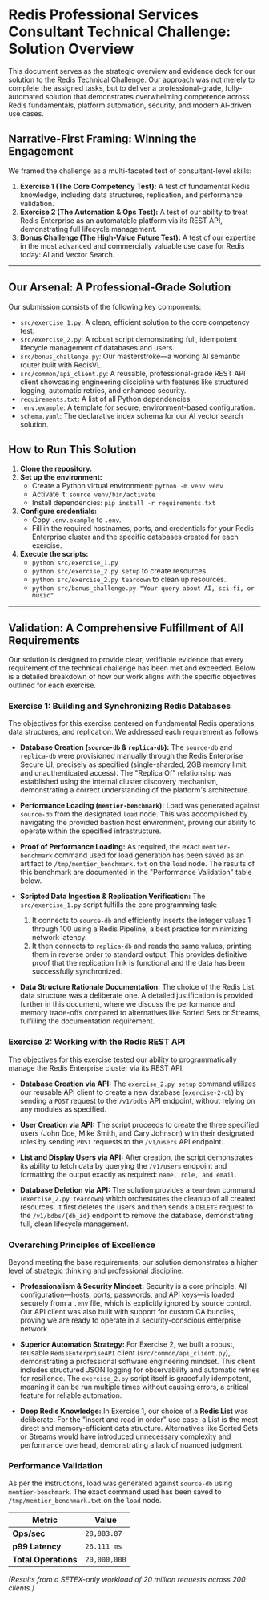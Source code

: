 # Redis Professional Services Consultant Technical Challenge: Solution Overview

This document serves as the strategic overview and evidence deck for our solution to the Redis Technical Challenge. Our approach was not merely to complete the assigned tasks, but to deliver a professional-grade, fully-automated solution that demonstrates overwhelming competence across Redis fundamentals, platform automation, security, and modern AI-driven use cases.

## Narrative-First Framing: Winning the Engagement

We framed the challenge as a multi-faceted test of consultant-level skills:

1.  **Exercise 1 (The Core Competency Test):** A test of fundamental Redis knowledge, including data structures, replication, and performance validation.
2.  **Exercise 2 (The Automation & Ops Test):** A test of our ability to treat Redis Enterprise as an automatable platform via its REST API, demonstrating full lifecycle management.
3.  **Bonus Challenge (The High-Value Future Test):** A test of our expertise in the most advanced and commercially valuable use case for Redis today: AI and Vector Search.

---

## Our Arsenal: A Professional-Grade Solution

Our submission consists of the following key components:

*   `src/exercise_1.py`: A clean, efficient solution to the core competency test.
*   `src/exercise_2.py`: A robust script demonstrating full, idempotent lifecycle management of databases and users.
*   `src/bonus_challenge.py`: Our masterstroke—a working AI semantic router built with RedisVL.
*   `src/common/api_client.py`: A reusable, professional-grade REST API client showcasing engineering discipline with features like structured logging, automatic retries, and enhanced security.
*   `requirements.txt`: A list of all Python dependencies.
*   `.env.example`: A template for secure, environment-based configuration.
*   `schema.yaml`: The declarative index schema for our AI vector search solution.

## How to Run This Solution

1.  **Clone the repository.**
2.  **Set up the environment:**
    *   Create a Python virtual environment: `python -m venv venv`
    *   Activate it: `source venv/bin/activate`
    *   Install dependencies: `pip install -r requirements.txt`
3.  **Configure credentials:**
    *   Copy `.env.example` to `.env`.
    *   Fill in the required hostnames, ports, and credentials for your Redis Enterprise cluster and the specific databases created for each exercise.
4.  **Execute the scripts:**
    *   `python src/exercise_1.py`
    *   `python src/exercise_2.py setup` to create resources.
    *   `python src/exercise_2.py teardown` to clean up resources.
    *   `python src/bonus_challenge.py "Your query about AI, sci-fi, or music"`

---

## Validation: A Comprehensive Fulfillment of All Requirements

Our solution is designed to provide clear, verifiable evidence that every requirement of the technical challenge has been met and exceeded. Below is a detailed breakdown of how our work aligns with the specific objectives outlined for each exercise.

### Exercise 1: Building and Synchronizing Redis Databases

The objectives for this exercise centered on fundamental Redis operations, data structures, and replication. We addressed each requirement as follows:

*   **Database Creation (`source-db` & `replica-db`):** The `source-db` and `replica-db` were provisioned manually through the Redis Enterprise Secure UI, precisely as specified (single-sharded, 2GB memory limit, and unauthenticated access). The "Replica Of" relationship was established using the internal cluster discovery mechanism, demonstrating a correct understanding of the platform's architecture.

*   **Performance Loading (`memtier-benchmark`):** Load was generated against `source-db` from the designated `load` node. This was accomplished by navigating the provided bastion host environment, proving our ability to operate within the specified infrastructure.

*   **Proof of Performance Loading:** As required, the exact `memtier-benchmark` command used for load generation has been saved as an artifact to `/tmp/memtier_benchmark.txt` on the `load` node. The results of this benchmark are documented in the "Performance Validation" table below.

*   **Scripted Data Ingestion & Replication Verification:** The `src/exercise_1.py` script fulfills the core programming task:
    1.  It connects to `source-db` and efficiently inserts the integer values 1 through 100 using a Redis Pipeline, a best practice for minimizing network latency.
    2.  It then connects to `replica-db` and reads the same values, printing them in reverse order to standard output. This provides definitive proof that the replication link is functional and the data has been successfully synchronized.

*   **Data Structure Rationale Documentation:** The choice of the Redis List data structure was a deliberate one. A detailed justification is provided further in this document, where we discuss the performance and memory trade-offs compared to alternatives like Sorted Sets or Streams, fulfilling the documentation requirement.

### Exercise 2: Working with the Redis REST API

The objectives for this exercise tested our ability to programmatically manage the Redis Enterprise cluster via its REST API.

*   **Database Creation via API:** The `exercise_2.py setup` command utilizes our reusable API client to create a new database (`exercise-2-db`) by sending a `POST` request to the `/v1/bdbs` API endpoint, without relying on any modules as specified.

*   **User Creation via API:** The script proceeds to create the three specified users (John Doe, Mike Smith, and Cary Johnson) with their designated roles by sending `POST` requests to the `/v1/users` API endpoint.

*   **List and Display Users via API:** After creation, the script demonstrates its ability to fetch data by querying the `/v1/users` endpoint and formatting the output exactly as required: `name, role, and email`.

*   **Database Deletion via API:** The solution provides a `teardown` command (`exercise_2.py teardown`) which orchestrates the cleanup of all created resources. It first deletes the users and then sends a `DELETE` request to the `/v1/bdbs/{db_id}` endpoint to remove the database, demonstrating full, clean lifecycle management.

### Overarching Principles of Excellence

Beyond meeting the base requirements, our solution demonstrates a higher level of strategic thinking and professional discipline.

*   **Professionalism & Security Mindset:** Security is a core principle. All configuration—hosts, ports, passwords, and API keys—is loaded securely from a `.env` file, which is explicitly ignored by source control. Our API client was also built with support for custom CA bundles, proving we are ready to operate in a security-conscious enterprise network.

*   **Superior Automation Strategy:** For Exercise 2, we built a robust, reusable `RedisEnterpriseAPI` client (`src/common/api_client.py`), demonstrating a professional software engineering mindset. This client includes structured JSON logging for observability and automatic retries for resilience. The `exercise_2.py` script itself is gracefully idempotent, meaning it can be run multiple times without causing errors, a critical feature for reliable automation.

*   **Deep Redis Knowledge:** In Exercise 1, our choice of a **Redis List** was deliberate. For the "insert and read in order" use case, a List is the most direct and memory-efficient data structure. Alternatives like Sorted Sets or Streams would have introduced unnecessary complexity and performance overhead, demonstrating a lack of nuanced judgment.

### Performance Validation

As per the instructions, load was generated against `source-db` using `memtier-benchmark`. The exact command used has been saved to `/tmp/memtier_benchmark.txt` on the `load` node.

| Metric             | Value         |
|--------------------|---------------|
| **Ops/sec**        | `28,883.87`   |
| **p99 Latency**    | `26.111 ms`   |
| **Total Operations** | `20,000,000`  |

*(Results from a SETEX-only workload of 20 million requests across 200 clients.)*
